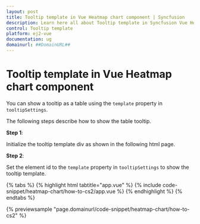 ```yaml
---
layout: post
title: Tooltip template in Vue Heatmap chart component | Syncfusion
description: Learn here all about Tooltip template in Syncfusion Vue Heatmap chart component of Syncfusion Essential JS 2 and more.
control: Tooltip template 
platform: ej2-vue
documentation: ug
domainurl: ##DomainURL##
---
```


# Tooltip template in Vue Heatmap chart component

You can show a tooltip as a table using the `template` property in `tooltipSettings`.

The following steps describe how to show the table tooltip.

**Step 1**:

Initialize the tooltip template div as shown in the following html page.

**Step 2**:

Set the element id to the `template` property in `tooltipSettings` to show the tooltip template.

{% tabs %}
{% highlight html tabtitle="app.vue" %}
{% include code-snippet/heatmap-chart/how-to-cs2/app.vue %}
{% endhighlight %}
{% endtabs %}
        
{% previewsample "page.domainurl/code-snippet/heatmap-chart/how-to-cs2" %}
